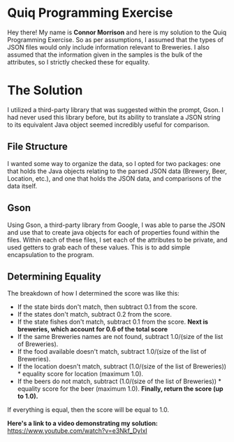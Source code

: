 # Quiq Programming Exercise

Hey there! My name is **Connor Morrison** and here is my solution to the Quiq Programming Exercise. So as per assumptions, I assumed that the types of JSON files would only include information relevant to Breweries. I also assumed that the information given in the samples is the bulk of the attributes, so I strictly checked these for equality.
# The Solution

I utilized a third-party library that was suggested within the prompt, Gson. I had never used this library before, but its ability to translate a JSON string to its equivalent Java object seemed incredibly useful for comparison.

## File Structure

I wanted some way to organize the data, so I opted for two packages: one that holds the Java objects relating to the parsed JSON data (Brewery, Beer, Location, etc.), and one that holds the JSON data, and comparisons of the data itself.

## Gson

Using Gson, a third-party library from Google, I was able to parse the JSON and use that to create java objects for each of properties found within the files. Within each of these files, I set each of the attributes to be private, and used getters to grab each of these values. This is to add simple encapsulation to the program.

## Determining Equality

The breakdown of how I determined the score was like this:
- If the state birds don't match, then subtract 0.1 from the score.
- If the states don't match, subtract 0.2 from the score.
- If the state fishes don't match, subtract 0.1 from the score.
**Next is breweries, which account for 0.6 of the total score**
- If the same Breweries names are not found, subtract 1.0/(size of the list of Breweries).
- If the food available doesn't match, subtract 1.0/(size of the list of Breweries).
- If the location doesn't match, subtract (1.0/(size of the list of Breweries)) * equality score for location (maximum 1.0).
- If the beers do not match, subtract (1.0/(size of the list of Breweries)) * equality score for the beer (maximum 1.0).
**Finally, return the score (up to 1.0).**

If everything is equal, then the score will be equal to 1.0.

**Here's a link to a video demonstrating my solution:** https://www.youtube.com/watch?v=e3Nkf_DyIxI
